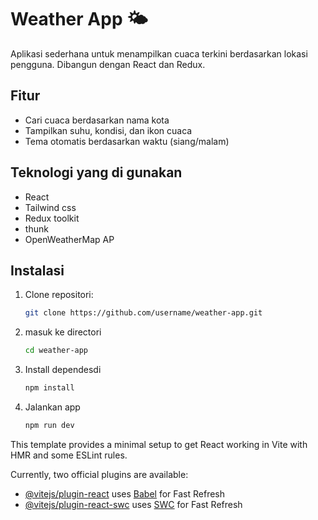 # Weather App 🌤️

Aplikasi sederhana untuk menampilkan cuaca terkini berdasarkan lokasi pengguna. Dibangun dengan React dan Redux.

## Fitur

- Cari cuaca berdasarkan nama kota
- Tampilkan suhu, kondisi, dan ikon cuaca
- Tema otomatis berdasarkan waktu (siang/malam)

## Teknologi yang di gunakan

- React
- Tailwind css
- Redux toolkit
- thunk
- OpenWeatherMap AP

## Instalasi

1. Clone repositori:

   ```bash
   git clone https://github.com/username/weather-app.git
   ```

2. masuk ke directori

   ```bash
   cd weather-app
   ```

3. Install dependesdi

   ```bash
   npm install
   ```

4. Jalankan app

   ```bash
   npm run dev
   ```

This template provides a minimal setup to get React working in Vite with HMR and some ESLint rules.

Currently, two official plugins are available:

- [@vitejs/plugin-react](https://github.com/vitejs/vite-plugin-react/blob/main/packages/plugin-react/README.md) uses [Babel](https://babeljs.io/) for Fast Refresh
- [@vitejs/plugin-react-swc](https://github.com/vitejs/vite-plugin-react-swc) uses [SWC](https://swc.rs/) for Fast Refresh
